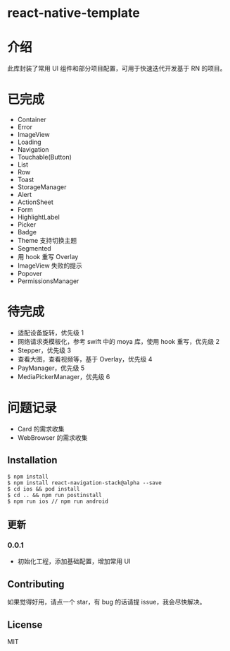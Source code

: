 # react-native-template

# 介绍

此库封装了常用 UI 组件和部分项目配置，可用于快速迭代开发基于 RN 的项目。

# 已完成

- Container
- Error
- ImageView
- Loading
- Navigation
- Touchable(Button)
- List
- Row
- Toast
- StorageManager
- Alert
- ActionSheet
- Form
- HighlightLabel
- Picker
- Badge
- Theme 支持切换主题
- Segmented
- 用 hook 重写 Overlay
- ImageView 失败的提示
- Popover
- PermissionsManager

# 待完成

- 适配设备旋转，优先级 1
- 网络请求类模板化，参考 swift 中的 moya 库，使用 hook 重写，优先级 2
- Stepper，优先级 3
- 查看大图，查看视频等，基于 Overlay，优先级 4
- PayManager，优先级 5
- MediaPickerManager，优先级 6

# 问题记录

- Card 的需求收集
- WebBrowser 的需求收集

## Installation

```
$ npm install
$ npm install react-navigation-stack@alpha --save
$ cd ios && pod install
$ cd .. && npm run postinstall
$ npm run ios // npm run android

```

## 更新

### 0.0.1

- 初始化工程，添加基础配置，增加常用 UI

## Contributing

如果觉得好用，请点一个 star，有 bug 的话请提 issue，我会尽快解决。

## License

MIT
